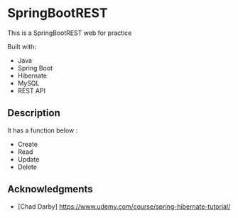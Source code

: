 # SpringBootREST
 
This is a SpringBootREST web for practice 

Built with:
   
- Java  
- Spring Boot
- Hibernate
- MySQL    
- REST API

## Description

It has a function below : 

- Create  
- Read 
- Update 
- Delete 

## Acknowledgments
 
* [Chad Darby] https://www.udemy.com/course/spring-hibernate-tutorial/ 
